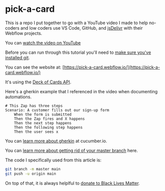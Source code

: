 # pick-a-card

This is a repo I put together to go with a YouTube video I made to help no-coders and low coders use VS Code, GitHub, and [jsDelivr](https://pick-a-card.webflow.io/) with their Webflow projects.

You can [watch the video on YouTube](https://youtu.be/K9PWmroCooU)

Before you can run through this tutorial you'll need to [make sure you've installed git](https://gist.github.com/derhuerst/1b15ff4652a867391f03#file-mac-md).

You can see the website at: [https://pick-a-card.webflow.io/](https://pick-a-card.webflow.io/)

It's using the [Deck of Cards API](http://deckofcardsapi.com/).

Here's a gherkin example that I referenced in the video when documenting automations.

```gherkin
# This Zap has three steps
Scenario: A customer fills out our sign-up form
    When the form is submitted
    Then the Zap fires and X happens
    Then the next step happens
    Then the following step happens
    Then the user sees x
```

You can [learn more about gherkin](https://cucumber.io/docs/gherkin/reference/) at cucumber.io.

You can [learn more about getting rid of your master branch](https://www.hanselman.com/blog/EasilyRenameYourGitDefaultBranchFromMasterToMain.aspx) here.

The code I specifically used from this article is:

```sh
git branch -m master main
git push -u origin main
```

On top of that, it is always helplful to [donate to Black Lives Matter](https://blacklivesmatter.com).
